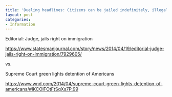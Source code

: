 ```yaml
---
title: 'Dueling headlines: Citizens can be jailed indefinitely, illegal aliens never'
layout: post
categories:
- Information
---
```


Editorial: Judge, jails right on immigration

https://www.statesmanjournal.com/story/news/2014/04/19/editorial-judge-jails-right-on-immigration/7929605/

vs.

Supreme Court green lights detention of Americans

https://www.wnd.com/2014/04/supreme-court-green-lights-detention-of-americans/#lKCOlFOtFtSqXs7P.99